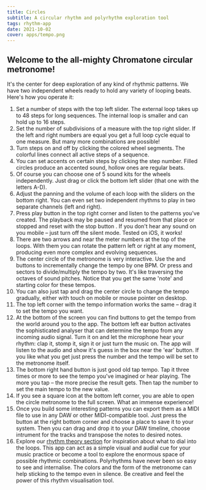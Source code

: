 ```yaml
---
title: Circles
subtitle: A circular rhythm and polyrhythm exploration tool
tags: rhythm-app
date: 2021-10-02
cover: apps/tempo.png
---
```


<client-only >
  <beat-circle />
</client-only >

## Welcome to the all-mighty Chromatone circular metronome!

It's the center for deep exploration of any kind of rhythmic patterns. We have two independent wheels ready to hold any variety of looping beats. Here's how you operate it:

1. Set a number of steps with the top left slider. The external loop takes up to 48 steps for long sequences. The internal loop is smaller and can hold up to 16 steps.
2. Set the number of subdivisions of a measure with the top right slider. If the left and right numbers are equal you get a full loop cycle equal to one measure. But many more combinations are possible!
3. Turn steps on and off by clicking the colored wheel segments. The colorful lines connect all active steps of a sequence.
4. You can set accents on certain steps by clicking the step number. Filled circles produce an accented sound, hollow ones are regular beats.
5. Of course you can choose one of 5 sound kits for the wheels independently. Just drag or click the bottom left slider (that one with the letters A-D). 
6. Adjust the panning <mdi-pan-horizontal /> and the volume <la-volume-up /> of each loop with the sliders on the bottom right. You can even set two independent rhythms to play in two separate channels (left and right).
7. Press play button <la-play /> in the top right corner and listen to the patterns you've created. The playback may be paused <la-pause /> and resumed from that place or stopped and reset with the stop button <la-stop />. If you don't hear any sound on you mobile – just turn off the silent mode. Tested on iOS, it works!
8. There are two arrows <la-angle-left /> and <la-angle-right /> near the meter numbers at the top of the loops. With them you can rotate the pattern left or right at any moment, producing even more complex and evolving sequences.
9. The center circle of the metronome is very interactive. Use the <la-minus /> and <la-plus /> buttons to incrementally change the tempo by one BPM. Or press <la-slash /> and <la-times /> sectors to divide/multiply the tempo by two. It's like traversing the octaves of sound pitches. Notice that you get the same 'note' and starting color for these tempos.
10. You can also just tap and drag the center circle to change the tempo gradually, either with touch on mobile or mouse pointer on desktop.
11. The top left corner with the tempo information works the same – drag it to set the tempo you want.
12. At the bottom of the screen you can find buttons to get the tempo from the world around you to the app. The bottom left ear button <tabler-ear /> activates the sophisticated analyser that can determine the tempo from any incoming audio signal. Turn it on and let the microphone hear your rhythm: clap it, stomp it, sign it or just turn the music on. The app will listen to the audio and show it's guess in the box near the 'ear' button. If you like what you get just press the number and the tempo will be set to the metronome itself.
13. The bottom right hand button <fluent-tap-double-20-regular /> is just good old tap tempo. Tap it three times or more to see the tempo you've imagined or hear playing. The more you tap – the more precise the result gets. Then tap the number to set the main tempo to the new value.
14. If you see a square icon <la-expand /> at the bottom left corner, you are able to open the circle metronome to the full screen. What an immense experience!
15. Once you build some interesting patterns you can export them as a MIDI file to use in any DAW or other MIDI-compatible tool. Just press the <la-file-download /> button at the right bottom corner and choose a place to save it to your system. Then you can drag and drop it to your DAW timeline, choose intrument for the tracks and transpose the notes to desired notes.
16. Explore our [rhythm theory section](/theory/rhythm/) for inspiration about what to dial into the loops. This app can act as a simple visual and audial cue for your music practice or become a tool to explore the enormous space of possible rhythmic combinations. Polyrhythms have never been so easy to see and internalise. The colors and the form of the metronome can help sticking to the tempo even in silence. Be creative and feel the power of this rhythm visualisation tool.

<youtube-embed video="2UphAzryVpY" />